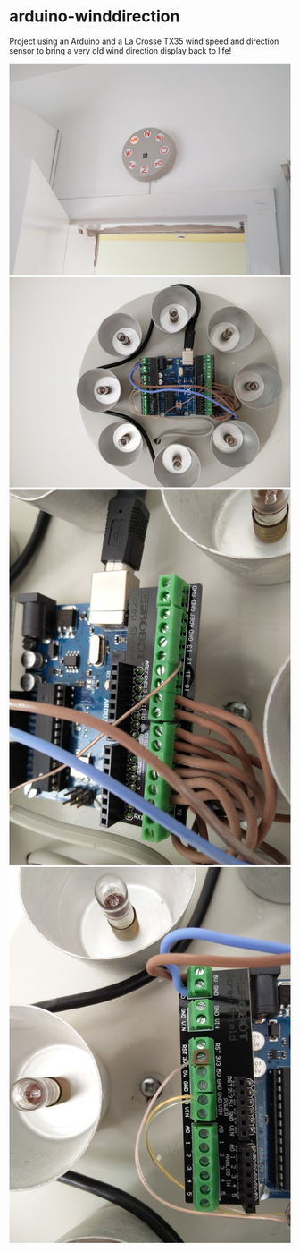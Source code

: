 # arduino-winddirection

Project using an Arduino and a La Crosse TX35 wind speed and direction sensor to bring a very old wind direction display back to life!

![The final result](arduino_housing_winddirections.jpg)
![Internals of the housing](arduino_housing_internal.jpg)
![Arduino wire headers and connections (right side)](arduino_connections_right.jpg)
![Arduino wire headers and connections (left side)](arduino_connections_left.jpg)
